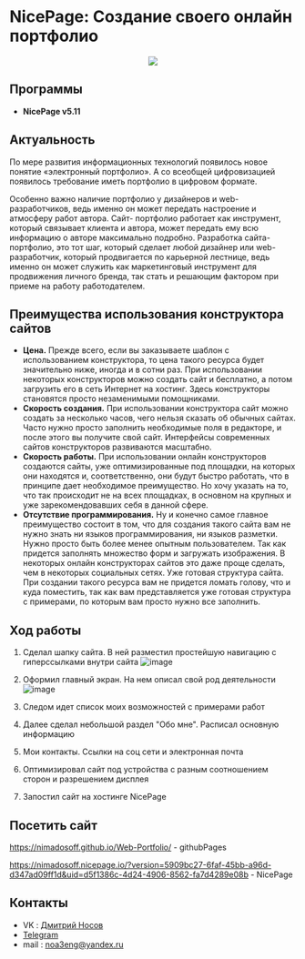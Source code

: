 

# NicePage: Создание своего онлайн портфолио
<p align='center'>
<img src='https://kuyhaa.cc/wp-content/uploads/2022/10/Nicepage-Crack-4.19.3-Keygen-Terbaru-Gratis-Unduh.png'>
  

## Программы
- **NicePage v5.11**

## Актуальность

По мере развития информационных
технологий появилось новое понятие «электронный портфолио». 
А со всеобщей цифровизацией появилось требование иметь портфолио в цифровом формате.
  
Особенно важно наличие портфолио у дизайнеров и web-разработчиков,
ведь именно он может передать настроение и атмосферу работ автора. Сайт-
портфолио работает как инструмент, который связывает клиента и автора,
может передать ему всю информацию о авторе максимально подробно.
Разработка сайта-портфолио, это тот шаг, который сделает любой
дизайнер или web-разработчик, который продвигается по карьерной лестнице,
ведь именно он может служить как маркетинговый инструмент для
продвижения личного бренда, так стать и решающим фактором при приеме на
работу работодателем.
 

## Преимущества использования конструктора сайтов
  
- **Цена.**
  Прежде всего, если вы заказываете шаблон с использованием конструктора, то цена такого ресурса будет значительно ниже, иногда и в сотни раз. При использовании некоторых конструкторов можно создать сайт и бесплатно, а потом загрузить его в сеть Интернет на хостинг. Здесь конструкторы становятся просто незаменимыми помощниками.
- **Скорость создания.**
  При использовании конструктора сайт можно создать за несколько часов, чего нельзя сказать об обычных сайтах. Часто нужно просто заполнить необходимые поля в редакторе, и после этого вы получите свой сайт. Интерфейсы современных сайтов конструкторов развиваются масштабно.
- **Скорость работы.**
  При использовании онлайн конструкторов создаются сайты, уже оптимизированные под площадки, на которых они находятся и, соответственно, они будут быстро работать, что в принципе дает необходимое преимущество. Но хочу указать на то, что так происходит не на всех площадках, в основном на крупных и уже зарекомендовавших себя в данной сфере.
- **Отсутствие программирования.**
  Ну и конечно самое главное преимущество состоит в том, что для создания такого сайта вам не нужно знать ни языков программирования, ни языков разметки. Нужно просто быть более менее опытным пользователем. Так как придется заполнять множество форм и загружать изображения. В некоторых онлайн конструкторах сайтов это даже проще сделать, чем в некоторых социальных сетях.
Уже готовая структура сайта. При создании такого ресурса вам не придется ломать голову, что и куда поместить, так как вам представляется уже готовая структура с примерами, по которым вам просто нужно все заполнить.

## Ход работы
  
  1. Сделал шапку сайта. В ней разместил простейшую навигацию с гиперссылками внутри сайта
  ![image](https://github.com/NimaDosOFF/Web-Portfolio/assets/133951460/5ede6bad-f1ed-4836-a0de-18bd6594ff99)

  2. Оформил главный экран. На нем описал свой род деятельности
  ![image](https://github.com/NimaDosOFF/Web-Portfolio/assets/133951460/710dd8b9-cfac-406b-90e0-78ba07c2ddab)

  3. Следом идет список моих возможностей с примерами работ
  4. Далее сделал небольшой раздел "Обо мне". Расписал основную информацию
  5. Мои контакты. Ссылки на соц сети и электронная почта
  6. Оптимизировал сайт под устройства с разным соотношением сторон и разрешением дисплея
  7. Запостил сайт на хостинге NicePage


## Посетить сайт
  
  https://nimadosoff.github.io/Web-Portfolio/  - githubPages
  
  https://nimadosoff.nicepage.io/?version=5909bc27-6faf-45bb-a96d-d347ad09ff1d&uid=d5f1386c-4d24-4906-8562-fa7d4289e08b - NicePage

## Контакты
- VK : [Дмитрий Носов](https://vk.com/nimadosov)
- [Telegram](https://t.me/dosoff)
- mail : noa3eng@yandex.ru
